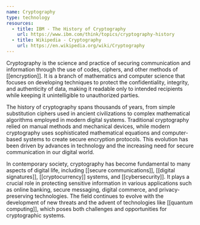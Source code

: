 ```yaml
---
name: Cryptography
type: technology
resources:
  - title: IBM - The History of Cryptography
    url: https://www.ibm.com/think/topics/cryptography-history
  - title: Wikipedia - Cryptography
    url: https://en.wikipedia.org/wiki/Cryptography
---
```


Cryptography is the science and practice of securing communication and information through the use of codes, ciphers, and other methods of [[encryption]]. It is a branch of mathematics and computer science that focuses on developing techniques to protect the confidentiality, integrity, and authenticity of data, making it readable only to intended recipients while keeping it unintelligible to unauthorized parties.

The history of cryptography spans thousands of years, from simple substitution ciphers used in ancient civilizations to complex mathematical algorithms employed in modern digital systems. Traditional cryptography relied on manual methods and mechanical devices, while modern cryptography uses sophisticated mathematical equations and computer-based systems to create secure encryption protocols. This evolution has been driven by advances in technology and the increasing need for secure communication in our digital world.

In contemporary society, cryptography has become fundamental to many aspects of digital life, including [[secure communications]], [[digital signatures]], [[cryptocurrency]] systems, and [[cybersecurity]]. It plays a crucial role in protecting sensitive information in various applications such as online banking, secure messaging, digital commerce, and privacy-preserving technologies. The field continues to evolve with the development of new threats and the advent of technologies like [[quantum computing]], which poses both challenges and opportunities for cryptographic systems.
